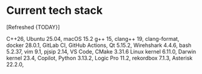 # Current tech stack

[Refreshed {TODAY}]

C++26,
Ubuntu 25.04,
macOS 15.2
g++ 15,
clang++ 19,
clang-format,
docker 28.0.1,
GitLab CI,
GitHub Actions,
Qt 5.15.2,
Wirehshark 4.4.6,
bash 5.2.37,
vim 9.1,
pjsip 2.14,
VS Code,
CMake 3.31.6
Linux kernel 6.11.0,
Darwin kernel 23.4,
Copilot,
Python 3.13.2,
Logic Pro 11.2,
rekordbox 7.1.3,
Asterisk 22.2.0,

